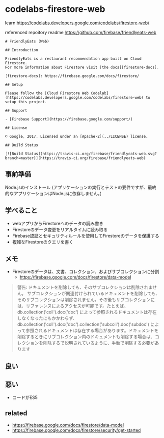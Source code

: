 # codelabs-firestore-web
learn https://codelabs.developers.google.com/codelabs/firestore-web/

referenced repoitory readme
https://github.com/firebase/friendlyeats-web

```
# FriendlyEats (Web)

## Introduction

FriendlyEats is a restaurant recommendation app built on Cloud Firestore.
For more information about Firestore visit [the docs][firestore-docs].

[firestore-docs]: https://firebase.google.com/docs/firestore/

## Setup

Please follow the [Cloud Firestore Web Codelab](https://codelabs.developers.google.com/codelabs/firestore-web) to setup this project.

## Support

- [Firebase Support](https://firebase.google.com/support/)

## License

© Google, 2017. Licensed under an [Apache-2](../LICENSE) license.

## Build Status

[![Build Status](https://travis-ci.org/firebase/friendlyeats-web.svg?branch=master)](https://travis-ci.org/firebase/friendlyeats-web)

```

## 事前準備

Node.jsのインストール
(アプリケーションの実行とテストの要件ですが、最終的なアプリケーションはNode.jsに依存しません。)

## 学べること

- webアプリからFirestoreへのデータの読み書き
- Firestoreのデータ変更をリアルタイムに読み取る
- Firebase認証とセキュリティルールを使用してFirestoreのデータを保護する
- 複雑なFirestoreのクエリを書く

## メモ

- Firestoreのデータは、文書、コレクション、およびサブコレクションに分割
    - https://firebase.google.com/docs/firestore/data-model


> 警告: ドキュメントを削除しても、そのサブコレクションは削除されません。
> サブコレクションが関連付けられているドキュメントを削除しても、そのサブコレクションは削除されません。その後もサブコレクションには、リファレンスによるアクセスが可能です。たとえば、db.collection('coll').doc('doc') によって参照されるドキュメントは存在しなくなったにもかかわらず、db.collection('coll').doc('doc').collection('subcoll').doc('subdoc') によって参照されるドキュメントは存在する場合があります。ドキュメントを削除するときにサブコレクション内のドキュメントも削除する場合は、コレクションを削除するで説明されているように、手動で削除する必要があります

## 良い

## 悪い

- コードがES5

## related

- https://firebase.google.com/docs/firestore/data-model
- https://firebase.google.com/docs/firestore/security/get-started
